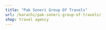 ```yaml
---
title: "Pak Soneri Group Of Travels"
url: /karachi/pak-soneri-group-of-travels/
shop: travel agency
---
```


